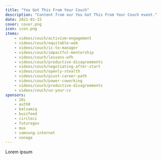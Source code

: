 ```yaml
---
title: "You Got This From Your Couch"
description: "Content from our You Got This From Your Couch event."
date: 2021-01-15
cover: cover.png
icon: icon.png
items:
    - videos/couch/activism-engagement
    - videos/couch/equitable-web
    - videos/couch/ic-to-manager
    - videos/couch/impactful-mentorship
    - videos/couch/lessons-wfh
    - videos/couch/productive-disagreements
    - videos/couch/negotiating-after-start
    - videos/couch/openly-stealth
    - videos/couch/pivot-career-path
    - videos/couch/power-coworking
    - videos/couch/productive-disagreements
    - videos/couch/ux-your-cv
sponsors:
    - 20i
    - auth0
    - balsamiq
    - buzzfeed
    - circleci
    - futuregov
    - mux
    - samsung-internet
    - vonage
---
```


Lorem ipsum

